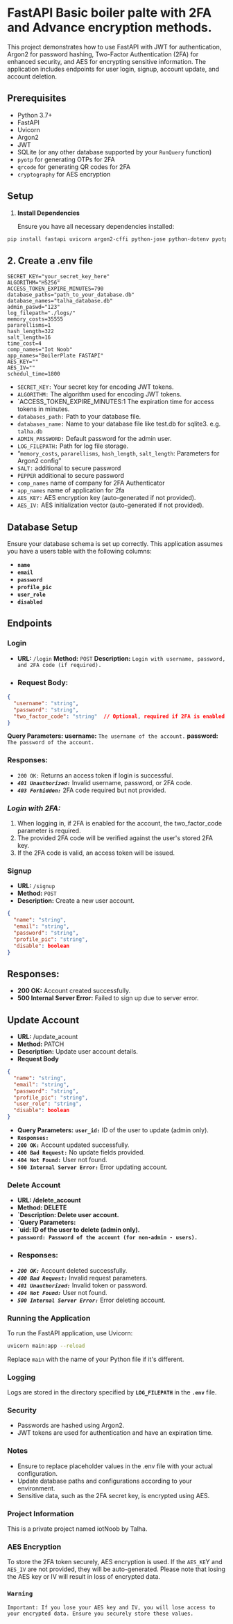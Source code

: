 # FastAPI Basic boiler palte with 2FA and Advance encryption methods.
This project demonstrates how to use FastAPI with JWT for authentication, Argon2 for password hashing, Two-Factor Authentication (2FA) for enhanced security, and AES for encrypting sensitive information. The application includes endpoints for user login, signup, account update, and account deletion.


## Prerequisites

- Python 3.7+
- FastAPI
- Uvicorn
- Argon2
- JWT
- SQLite (or any other database supported by your `RunQuery` function)
- `pyotp` for generating OTPs for 2FA
- `qrcode` for generating QR codes for 2FA
- `cryptography` for AES encryption
## Setup

1. **Install Dependencies**

   Ensure you have all necessary dependencies installed:

```bash
pip install fastapi uvicorn argon2-cffi python-jose python-dotenv pyotp qrcode cryptography
```
## 2. Create a .env file

```env
SECRET_KEY="your_secret_key_here"
ALGORITHM="HS256"
ACCESS_TOKEN_EXPIRE_MINUTES=790
database_paths="path_to_your_database.db"
database_names="talha_database.db"
admin_paswd="123"
log_filepath="./logs/"
memory_costs=35555
pararellisms=1
hash_length=322
salt_length=16
time_cost=4
comp_names="Iot Noob"
app_names="BoilerPlate FASTAPI"
AES_KEY=""
AES_IV=""
schedul_time=1800
```

- `SECRET_KEY:` Your secret key for encoding JWT tokens.
- `ALGORITHM:` The algorithm used for encoding JWT tokens.
- `ACCESS_TOKEN_EXPIRE_MINUTES:1 The expiration time for access     tokens in minutes.
- `databases_path:` Path to your database file.
- `databases_name:` Name to your database file like test.db for sqlite3. e.g. `talha.db`
- `ADMIN_PASSWORD:` Default password for the admin user.
- `LOG_FILEPATH:` Path for log file storage.
- “`memory_costs`, `pararellisms`, `hash_length`, `salt_length`: Parameters for Argon2 config”
- `SALT:` additional to secure password
- `PEPPER` additional to secure password
- `comp_names` name of company for 2FA Authenticator
- `app_names` name of application for 2fa
- `AES_KEY:` AES encryption key (auto-generated if not provided).
- `AES_IV:` AES initialization vector (auto-generated if not provided).
## Database Setup
Ensure your database schema is set up correctly. This application assumes you have a users table with the following columns:

- **`name`**
- **`email`**
- **`password`**
- **`profile_pic`**
- **`user_role`**
- **`disabled`**

## Endpoints
### Login
- **URL:** `/login`
**Method:** `POST`
**Description:** `Login with username, password, and 2FA code (if required).`
- ### Request Body:
```json
{
  "username": "string",
  "password": "string",
  "two_factor_code": "string"  // Optional, required if 2FA is enabled for the account
}

```

**Query Parameters:**
**username:** `The username of the account.`
**password:** `The password of the account.`
### **Responses:**
- `200 OK:` Returns an access token if login is successful.
- ***`401 Unauthorized:`*** Invalid username, password, or 2FA code.
- ***`403 Forbidden:`*** 2FA code required but not provided.
### ***Login with 2FA:***

1. When logging in, if 2FA is enabled for the account, the two_factor_code parameter is required.
2. The provided 2FA code will be verified against the user's stored 2FA key.
3. If the 2FA code is valid, an access token will be issued.
### **Signup**
- **URL:** `/signup`
- **Method:** `POST`
- **Description:** Create a new user account.
```json
{
  "name": "string",
  "email": "string",
  "password": "string",
  "profile_pic": "string",
  "disable": boolean
}

```
##  Responses:
- **200 OK:** Account created successfully.
- **500 Internal Server Error:** Failed to sign up due to server error.

## Update Account
- **URL:** /update_acount
- **Method:** PATCH
- **Description:** Update user account details.
- **Request Body**
```json
{
  "name": "string",
  "email": "string",
  "password": "string",
  "profile_pic": "string",
  "user_role": "string",
  "disable": boolean
}

```


- **Query Parameters:**
**`user_id:`** ID of the user to update (admin only).
- **`Responses:`**
- **`200 OK:`** Account updated successfully.
- **`400 Bad Request:`** No update fields provided.
- **`404 Not Found:`** User not found.
- **`500 Internal Server Error:`** Error updating account.
### Delete Account
- **URL: /delete_account**
- **Method: DELETE**
- **`Description: Delete user account.**
- **`Query Parameters:**
- **`uid: ID of the user to delete (admin only).**
- **`password: Password of the account (for non-admin - users).`**
- ### Responses:
- ***`200 OK:`*** Account deleted successfully.
- ***`400 Bad Request:`*** Invalid request parameters.
- ***`401 Unauthorized:`*** Invalid token or password.
- ***`404 Not Found:`*** User not found.
- ***`500 Internal Server Error:`*** Error deleting account.

### Running the Application

To run the FastAPI application, use Uvicorn:

```bash
uvicorn main:app --reload
```
Replace `main` with the name of your Python file if it's different.

### Logging
Logs are stored in the directory specified by **`LOG_FILEPATH`** in the **`.env`** file.
### Security
- Passwords are hashed using Argon2.
- JWT tokens are used for authentication and have an expiration time.
### Notes
- Ensure to replace placeholder values in the .env file with your actual configuration.
- Update database paths and configurations according to your environment.
- Sensitive data, such as the 2FA secret key, is encrypted using AES.
 
### Project Information
This is a private project named iotNoob by Talha.

### AES Encryption
To store the 2FA token securely, AES encryption is used. If the `AES_KE`Y and `AES_IV` are not provided, they will be auto-generated. Please note that losing the AES key or IV will result in loss of encrypted data.

### `Warning`
`Important: If you lose your AES key and IV, you will lose access to your encrypted data. Ensure you securely store these values.`
 
